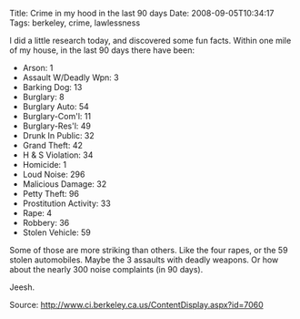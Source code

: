Title: Crime in my hood in the last 90 days
Date: 2008-09-05T10:34:17
Tags: berkeley, crime, lawlessness


I did a little research today, and discovered some fun facts. Within one mile of my house, in the last 90 days there have been:<ul>
<li>Arson: 1</li>
<li>Assault W/Deadly Wpn: 3</li>
<li>Barking Dog: 13</li>
<li>Burglary: 8</li>
<li>Burglary Auto: 54</li>
<li>Burglary-Com'l: 11</li>
<li>Burglary-Res'l: 49</li>
<li>Drunk In Public: 32</li>
<li>Grand Theft: 42</li>
<li>H & S Violation: 34</li>
<li>Homicide: 1</li>
<li>Loud Noise: 296</li>
<li>Malicious Damage: 32</li>
<li>Petty Theft: 96</li>
<li>Prostitution Activity: 33</li>
<li>Rape: 4</li>
<li>Robbery: 36</li>
<li>Stolen Vehicle: 59</li></ul>

Some of those are more striking than others. Like the four rapes, or the 59 stolen automobiles. Maybe the 3 assaults with deadly weapons. Or how about the nearly 300 noise complaints (in 90 days).

Jeesh.

Source: <a href="http://www.ci.berkeley.ca.us/ContentDisplay.aspx?id=7060" target="_blank">http://www.ci.berkeley.ca.us/ContentDisplay.aspx?id=7060</a><!--berak-->